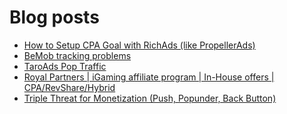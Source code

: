# Blog posts
<!-- BLOG-POST-LIST:START -->
- [How to Setup CPA Goal with RichAds &lpar;like PropellerAds&rpar;](https://afflift.com/f/threads/how-to-setup-cpa-goal-with-richads-like-propellerads.10402/)
- [BeMob tracking problems](https://afflift.com/f/threads/bemob-tracking-problems.10406/)
- [TaroAds Pop Traffic](https://afflift.com/f/threads/taroads-pop-traffic.10394/)
- [Royal Partners | iGaming affiliate program | In-House offers | CPA/RevShare/Hybrid](https://afflift.com/f/threads/royal-partners-igaming-affiliate-program-in-house-offers-cpa-revshare-hybrid.10011/)
- [Triple Threat for Monetization &lpar;Push, Popunder, Back Button&rpar;](https://afflift.com/f/threads/triple-threat-for-monetization-push-popunder-back-button.10063/)
<!-- BLOG-POST-LIST:END -->
